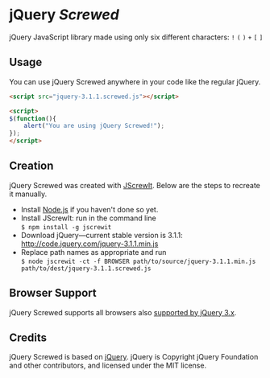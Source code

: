 jQuery *Screwed*
================

jQuery JavaScript library made using only six different characters: `!` `(` `)` `+` `[` `]`

Usage
-----

You can use jQuery Screwed anywhere in your code like the regular jQuery.

```html
<script src="jquery-3.1.1.screwed.js"></script>
```

```html
<script>
$(function(){
    alert("You are using jQuery Screwed!");
});
</script>
```

Creation
--------

jQuery Screwed was created with [JScrewIt](https://github.com/fasttime/JScrewIt).
Below are the steps to recreate it manually.

* Install [Node.js](http://nodejs.org) if you haven't done so yet.
* Install JScrewIt: run in the command line<br>
  `$ npm install -g jscrewit`
* Download jQuery—current stable version is 3.1.1: http://code.jquery.com/jquery-3.1.1.min.js
* Replace path names as appropriate and run<br>
  `$ node jscrewit -ct -f BROWSER path/to/source/jquery-3.1.1.min.js
  path/to/dest/jquery-3.1.1.screwed.js`

Browser Support
---------------

jQuery Screwed supports all browsers also
[supported by jQuery 3.x](http://jquery.com/browser-support/).

Credits
-------

jQuery Screwed is based on [jQuery](https://github.com/jquery/jquery).
jQuery is Copyright jQuery Foundation and other contributors, and licensed under the MIT license.
